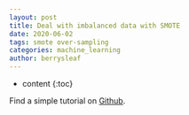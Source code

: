 ```yaml
---
layout: post
title: Deal with imbalanced data with SMOTE
date: 2020-06-02
tags: smote over-sampling
categories: machine_learning
author: berrysleaf
---
```

* content
{:toc}


Find a simple tutorial on [Github](https://github.com/berrysleaf/AA_ipynb/blob/master/Deal_with_imbalanced_data_with_SMOTE.ipynb).



